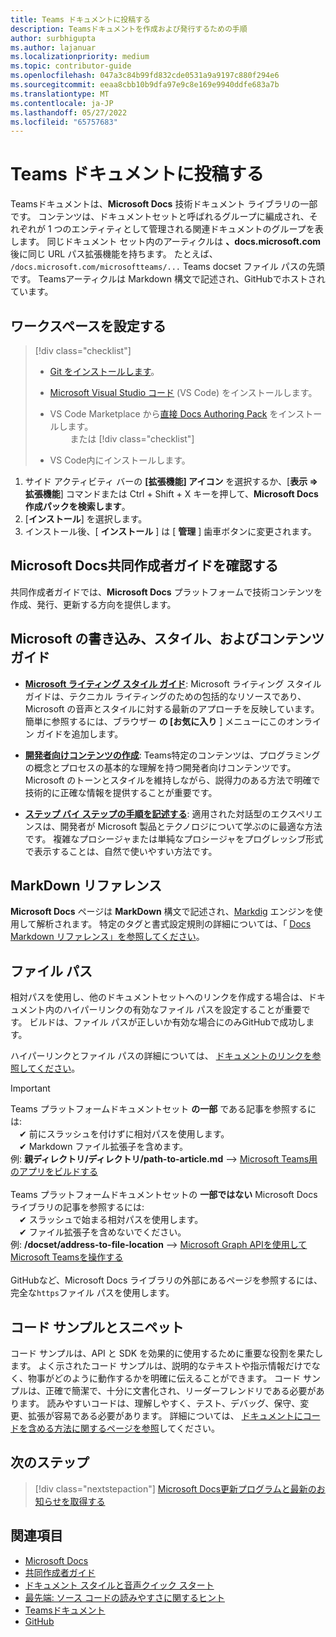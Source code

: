 ```yaml
---
title: Teams ドキュメントに投稿する
description: Teamsドキュメントを作成および発行するための手順
author: surbhigupta
ms.author: lajanuar
ms.localizationpriority: medium
ms.topic: contributor-guide
ms.openlocfilehash: 047a3c84b99fd832cde0531a9a9197c880f294e6
ms.sourcegitcommit: eeaa8cbb10b9dfa97e9c8e169e9940ddfe683a7b
ms.translationtype: MT
ms.contentlocale: ja-JP
ms.lasthandoff: 05/27/2022
ms.locfileid: "65757683"
---
```

# <a name="contribute-to-teams-documentation"></a>Teams ドキュメントに投稿する

Teamsドキュメントは、**Microsoft Docs** 技術ドキュメント ライブラリの一部です。 コンテンツは、ドキュメントセットと呼ばれるグループに編成され、それぞれが 1 つのエンティティとして管理される関連ドキュメントのグループを表します。 同じドキュメント セット内のアーティクルは **、docs.microsoft.com** 後に同じ URL パス拡張機能を持ちます。 たとえば、 `/docs.microsoft.com/microsoftteams/...` Teams docset ファイル パスの先頭です。 Teamsアーティクルは Markdown 構文で記述され、GitHubでホストされています。

## <a name="set-up-your-workspace"></a>ワークスペースを設定する

> [!div class="checklist"]
>
> * [Git をインストールします](https://git-scm.com/book/en/v2/Getting-Started-Installing-Git)。
> * [Microsoft Visual Studio コード](https://code.visualstudio.com/) (VS Code) をインストールします。
> * VS Code Marketplace から[直接 Docs Authoring Pack](https://marketplace.visualstudio.com/items?itemName=docsmsft.docs-authoring-pack) をインストールします。
<br>&emsp;&emsp; または
> [!div class="checklist"]
>
> * VS Code内にインストールします。

   1. サイド アクティビティ バーの **[拡張機能] アイコン** を選択するか、[**表示 =>拡張機能**] コマンドまたは Ctrl + Shift + X キーを押して、**Microsoft Docs作成パックを検索します**。
   1. [**インストール**] を選択します。
   1. インストール後、[ **インストール** ] は [ **管理** ] 歯車ボタンに変更されます。

## <a name="review-the-microsoft-docs-contributors-guide"></a>Microsoft Docs共同作成者ガイドを確認する

共同作成者ガイドでは、**Microsoft Docs** プラットフォームで技術コンテンツを作成、発行、更新する方向を提供します。

## <a name="microsoft-writing-style-and-content-guides"></a>Microsoft の書き込み、スタイル、およびコンテンツ ガイド

* **[Microsoft ライティング スタイル ガイド](/style-guide/welcome)**: Microsoft ライティング スタイル ガイドは、テクニカル ライティングのための包括的なリソースであり、Microsoft の音声とスタイルに対する最新のアプローチを反映しています。 簡単に参照するには、ブラウザー **の [お気に入り** ] メニューにこのオンライン ガイドを追加します。

* **[開発者向けコンテンツの作成](/style-guide/developer-content/)**: Teams特定のコンテンツは、プログラミングの概念とプロセスの基本的な理解を持つ開発者向けコンテンツです。 Microsoft のトーンとスタイルを維持しながら、説得力のある方法で明確で技術的に正確な情報を提供することが重要です。

* **[ステップ バイ ステップの手順を記述する](/style-guide/procedures-instructions/writing-step-by-step-instructions)**: 適用された対話型のエクスペリエンスは、開発者が Microsoft 製品とテクノロジについて学ぶのに最適な方法です。 複雑なプロシージャまたは単純なプロシージャをプログレッシブ形式で表示することは、自然で使いやすい方法です。

## <a name="markdown-reference"></a>MarkDown リファレンス

**Microsoft Docs** ページは **MarkDown** 構文で記述され、[Markdig](https://github.com/lunet-io/markdig) エンジンを使用して解析されます。 特定のタグと書式設定規則の詳細については、「 [Docs Markdown リファレンス」を参照してください](/contribute/markdown-reference)。

## <a name="file-paths"></a>ファイル パス

相対パスを使用し、他のドキュメントセットへのリンクを作成する場合は、ドキュメント内のハイパーリンクの有効なファイル パスを設定することが重要です。 ビルドは、ファイル パスが正しいか有効な場合にのみGitHubで成功します。

ハイパーリンクとファイル パスの詳細については、 [ドキュメントのリンクを参照してください](/contribute/how-to-write-links)。

> [!IMPORTANT]
> Teams プラットフォームドキュメントセット **の一部** である記事を参照するには:<br>
> &emsp;&#x2714; 前にスラッシュを付けずに相対パスを使用します。<br>
> &emsp;&#x2714; Markdown ファイル拡張子を含めます。<br>
>例: **親ディレクトリ/ディレクトリ/path-to-article.md** —> [Microsoft Teams用のアプリをビルドする](../concepts/building-an-app.md) <br><br>
> Teams プラットフォームドキュメントセットの **一部ではない** Microsoft Docs ライブラリの記事を参照するには:<br>
> &emsp;&#x2714; スラッシュで始まる相対パスを使用します。<br>
> &emsp;&#x2714; ファイル拡張子を含めないでください。 <br>
> 例: **/docset/address-to-file-location** —> [Microsoft Graph APIを使用してMicrosoft Teamsを操作する](/graph/api/resources/teams-api-overview)<br><br>
> GitHubなど、Microsoft Docs ライブラリの外部にあるページを参照するには、完全な`https`ファイル パスを使用します。<br>

## <a name="code-samples-and-snippets"></a>コード サンプルとスニペット

コード サンプルは、API と SDK を効果的に使用するために重要な役割を果たします。 よく示されたコード サンプルは、説明的なテキストや指示情報だけでなく、物事がどのように動作するかを明確に伝えることができます。 コード サンプルは、正確で簡潔で、十分に文書化され、リーダーフレンドリである必要があります。 読みやすいコードは、理解しやすく、テスト、デバッグ、保守、変更、拡張が容易である必要があります。 詳細については、 [ドキュメントにコードを含める方法に関するページを参照](/contribute/code-in-docs)してください。

## <a name="next-step"></a>次のステップ

> [!div class="nextstepaction"]
> [Microsoft Docs更新プログラムと最新のお知らせを取得する](/teamblog)

## <a name="see-also"></a>関連項目

* [Microsoft Docs](/)
* [共同作成者ガイド](/contribute)
* [ドキュメント スタイルと音声クイック スタート](/contribute/style-quick-start)
* [最先端: ソース コードの読みやすさに関するヒント](/archive/msdn-magazine/2014/october/cutting-edge-source-code-readability-tips)
* [Teamsドキュメント](/microsoftteams/platform/overview)
* [GitHub](https://github.com/MicrosoftDocs/msteams-docs/tree/master/msteams-platform)
